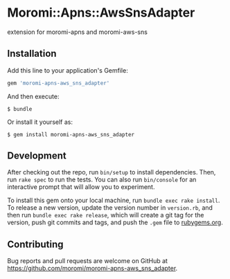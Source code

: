 # Moromi::Apns::AwsSnsAdapter

extension for moromi-apns and moromi-aws-sns

## Installation

Add this line to your application's Gemfile:

```ruby
gem 'moromi-apns-aws_sns_adapter'
```

And then execute:

    $ bundle

Or install it yourself as:

    $ gem install moromi-apns-aws_sns_adapter

## Development

After checking out the repo, run `bin/setup` to install dependencies. Then, run `rake spec` to run the tests. You can also run `bin/console` for an interactive prompt that will allow you to experiment.

To install this gem onto your local machine, run `bundle exec rake install`. To release a new version, update the version number in `version.rb`, and then run `bundle exec rake release`, which will create a git tag for the version, push git commits and tags, and push the `.gem` file to [rubygems.org](https://rubygems.org).

## Contributing

Bug reports and pull requests are welcome on GitHub at https://github.com/moromi/moromi-apns-aws_sns_adapter.

